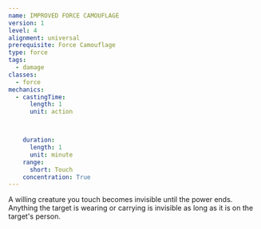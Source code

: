 ```yaml
---
name: IMPROVED FORCE CAMOUFLAGE
version: 1
level: 4
alignment: universal
prerequisite: Force Camouflage
type: force
tags:
  - damage
classes:
  - force
mechanics:
  - castingTime:
      length: 1
      unit: action



    duration:
      length: 1
      unit: minute
    range:
      short: Touch
    concentration: True
---
```

A willing creature you touch becomes invisible until
the power ends. Anything the target is wearing or
carrying is invisible as long as it is on the target's
person.

    